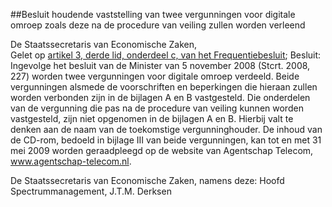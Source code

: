 <meta http-equiv='Content-Type' content='text/html; charset=utf-8' />

##Besluit houdende vaststelling van twee vergunningen voor digitale omroep zoals deze na de procedure van veiling zullen worden verleend

De Staatssecretaris van Economische Zaken,  
Gelet op [artikel 3, derde lid, onderdeel c, van het Frequentiebesluit](../../../../../../../../../../../../AMvB/frequentiebesluit/BWBR0009997/README.md);
Besluit:     Ingevolge het besluit van de Minister van 5 november 2008 (Stcrt. 2008, 227) worden twee vergunningen voor digitale omroep verdeeld. Beide vergunningen alsmede de voorschriften en beperkingen die hieraan zullen worden verbonden zijn in de bijlagen A en B vastgesteld. Die onderdelen van de vergunning die pas na de procedure van veiling kunnen worden vastgesteld, zijn niet opgenomen in de bijlagen A en B. Hierbij valt te denken aan de naam van de toekomstige vergunninghouder. De inhoud van de CD-rom, bedoeld in bijlage III van beide vergunningen, kan tot en met 31 mei 2009 worden geraadpleegd op de website van Agentschap Telecom, www.agentschap-telecom.nl.    

De 
Staatssecretaris van Economische Zaken, namens deze: 
Hoofd Spectrummanagement, 
J.T.M. Derksen     
